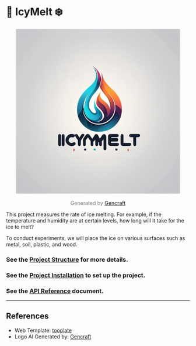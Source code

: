 #  🧊 IcyMelt ❄️

<div style="text-align:center;">
    <img src="icymelt/static/images/icymelt-logo.png" alt="IcyMelt-Logo" width="450" height="450">
    <p style="color: gray;">Generated by <a href="https://gencraft.com/generate">Gencraft</a></p>
</div>


<p>This project measures the rate of ice melting. For example, if the temperature and humidity are at certain levels, how long will it take for the ice to melt? 
  
  To conduct experiments, we will place the ice on various surfaces such as metal, soil, plastic, and wood.</p>

### See the [Project Structure](project_structure.md) for more details.

### See the [Project Installation](project_installation.md) to set up the project.

### See the [API Reference](api_reference.md) document.

---

## References

- Web Template: [tooplate](https://www.tooplate.com/view/2135-mini-finance)
- Logo AI Generated by: [Gencraft](https://gencraft.com/generate)